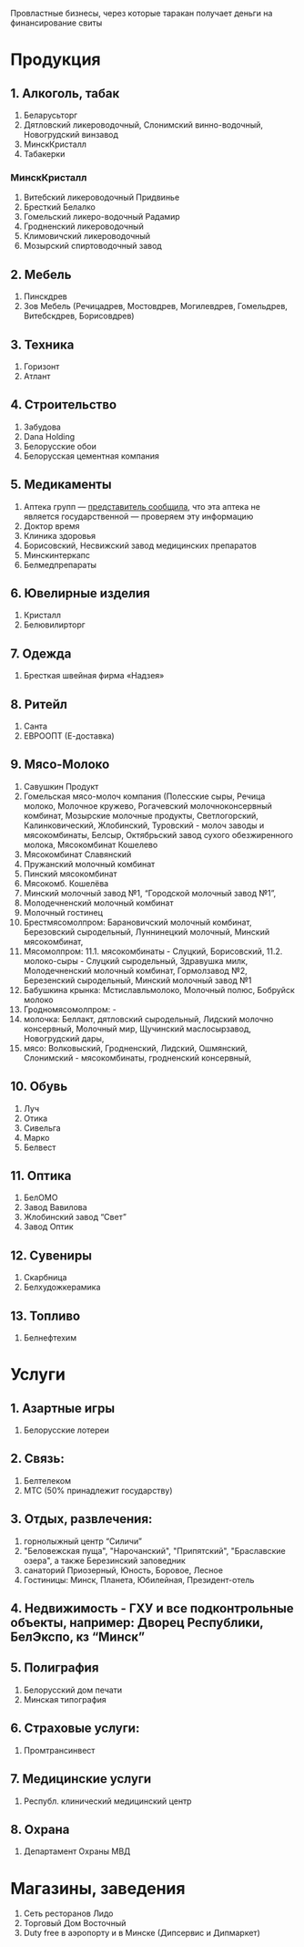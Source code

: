 Провластные бизнесы, через которые таракан получает деньги на финансирование свиты

# Продукция

## 1. Алкоголь, табак
1. Беларусьторг
2. Дятловский ликероводочный, Слонимский винно-водочный, Новогрудский винзавод
3. МинскКристалл 
4. Табакерки

### МинскКристалл

1. Витебский ликероводочный Придвинье
2. Бресткий Белалко
3. Гомельский ликеро-водочный Радамир
4. Гродненский ликероводочный
5. Климовичский ликероводочный
6. Мозырский спиртоводочный завод

## 2. Мебель

1. Пинскдрев
2. Зов Мебель (Речицадрев, Мостовдрев, Могилевдрев, Гомельдрев, Витебскдрев, Борисовдрев)
    

## 3. Техника

1. Горизонт
2. Атлант

## 4. Строительство

1. Забудова
2. Dana Holding
3. Белорусские обои
4. Белорусская цементная компания

##  5. Медикаменты

1. Аптека групп — [представитель сообщила](https://t.me/c/1331692363/10847), что эта аптека не является государственной — проверяем эту информацию
2. Доктор время
3. Клиника здоровья
4. Борисовский, Несвижский завод медицинских препаратов
5. Минскинтеркапс
6. Белмедпрепараты


## 6. Ювелирные изделия

1. Кристалл
2. Белювилирторг
    
## 7. Одежда

1. Бресткая швейная фирма «Надзея»
    

## 8. Ритейл

1. Санта
2. ЕВРООПТ (Е-доставка)

## 9. Мясо-Молоко
        
1. Савушкин Продукт
2. Гомельская мясо-молоч компания (Полесские сыры, Речица молоко, Молочное кружево, Рогачевский молочноконсервный комбинат, Мозырские молочные продукты, Светлогорский, Калинковический, Жлобинский, Туровский - молоч заводы и мясокомбинаты, Белсыр, Октябрьский завод сухого обезжиренного молока, Мясокомбинат Кошелево
3. Мясокомбинат Славянский
4. Пружанский молочный комбинат
5. Пинский мясокомбинат
6. Мясокомб. Кошелёва
7. Минский молочный завод №1, “Городской молочный завод №1”,
8. Молодечненский молочный комбинат
9. Молочный гостинец
10. Брестмясомолпром: Барановичский молочный комбинат, Березовский сыродельный, Луннинецкий молочный, Минский мясокомбинат, 
11. Мясомолпром:
11.1. мясокомбинаты - Слуцкий, Борисовский, 
11.2. молоко-сыры - Слуцкий сыродельный, Здравушка милк, Молодечненский молочный комбинат, Гормолзавод №2, Березенский сыродельный, Минский молочный завод №1
12. Бабушкина крынка: Мстиславльмолоко, Молочный полюс, Бобруйск молоко
13. Гродномясомолпром: - 
1. молочка: Беллакт, дятловский сыродельный, Лидский молочно консервный, Молочный мир, Щучинский маслосырзавод, Новогрудский дары, 
2. мясо: Волковыский, Гродненский, Лидский, Ошмянский, Слонимский - мясокомбинаты, гродненский консервный, 

## 10. Обувь

1. Луч
2. Отика
3. Сивельга
4. Марко
5. Белвест

## 11. Оптика
        
1. БелОМО        
2. Завод Вавилова
3. Жлобинский завод “Свет”
4. Завод Оптик

## 12. Сувениры

1. Скарбница
2. Белхудожкерамика
    
## 13. Топливо

1. Белнефтехим

# Услуги

## 1. Азартные игры

1. Белорусские лотереи
    

## 2. Связь:

1. Белтелеком
2. МТС (50% принадлежит государству)
    
## 3. Отдых, развлечения:

1. горнолыжный центр “Силичи”
2. "Беловежская пуща", "Нарочанский", "Припятский", "Браславские озера", а также Березинский заповедник
3. санаторий Приозерный, Юность, Боровое, Лесное
4. Гостиницы: Минск, Планета, Юбилейная, Президент-отель
           
## 4. Недвижимость - ГХУ и все подконтрольные объекты, например: Дворец Республики, БелЭкспо, кз “Минск”

## 5. Полиграфия
1. Белорусский дом печати
2. Минская типография

## 6. Страховые услуги:
        
1. Промтрансинвест

## 7. Медицинские услуги

1. Республ. клинический медицинский центр

## 8. Охрана

1. Департамент Охраны МВД

# Магазины, заведения

1. Сеть ресторанов Лидо
2. Торговый Дом Восточный
3. Duty free в аэропорту и в Минске (Дипсервис и Дипмаркет)
